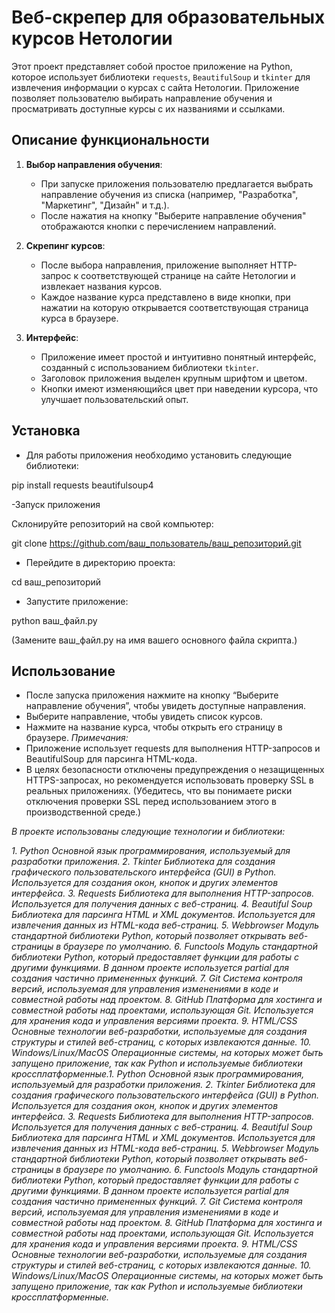 # Веб-скрепер для образовательных курсов Нетологии

Этот проект представляет собой простое приложение на Python, которое использует библиотеки `requests`, `BeautifulSoup` и `tkinter` для извлечения информации о курсах с сайта Нетологии. Приложение позволяет пользователю выбирать направление обучения и просматривать доступные курсы с их названиями и ссылками.

## Описание функциональности

1.  **Выбор направления обучения**:
    *   При запуске приложения пользователю предлагается выбрать направление обучения из списка (например, "Разработка", "Маркетинг", "Дизайн" и т.д.).
    *   После нажатия на кнопку "Выберите направление обучения" отображаются кнопки с перечислением направлений.

2.  **Скрепинг курсов**:
    *   После выбора направления, приложение выполняет HTTP-запрос к соответствующей странице на сайте Нетологии и извлекает названия курсов.
    *   Каждое название курса представлено в виде кнопки, при нажатии на которую открывается соответствующая страница курса в браузере.

3.  **Интерфейс**:
    *   Приложение имеет простой и интуитивно понятный интерфейс, созданный с использованием библиотеки `tkinter`.
    *   Заголовок приложения выделен крупным шрифтом и цветом.
    *   Кнопки имеют изменяющийся цвет при наведении курсора, что улучшает пользовательский опыт.

## Установка

- Для работы приложения необходимо установить следующие библиотеки:


pip install requests beautifulsoup4

-Запуск приложения

Склонируйте репозиторий на свой компьютер:

git clone https://github.com/ваш_пользователь/ваш_репозиторий.git

- Перейдите в директорию проекта:

cd ваш_репозиторий

- Запустите приложение:

python ваш_файл.py

(Замените ваш_файл.py на имя вашего основного файла скрипта.)

## Использование
- После запуска приложения нажмите на кнопку “Выберите направление обучения”, чтобы увидеть доступные направления.
- Выберите направление, чтобы увидеть список курсов.
- Нажмите на название курса, чтобы открыть его страницу в браузере.
*Примечания:*
- Приложение использует requests для выполнения HTTP-запросов и BeautifulSoup для парсинга HTML-кода.
- В целях безопасности отключены предупреждения о незащищенных HTTPS-запросах, но рекомендуется использовать проверку SSL в реальных приложениях. (Убедитесь, что вы понимаете риски отключения проверки SSL перед использованием этого в производственной среде.)

*В проекте использованы следующие технологии и библиотеки:*

<em>1. Python
Основной язык программирования, используемый для разработки приложения.
2. Tkinter
Библиотека для создания графического пользовательского интерфейса (GUI) в Python. Используется для создания окон, кнопок и других элементов интерфейса.
3. Requests
Библиотека для выполнения HTTP-запросов. Используется для получения данных с веб-страниц.
4. Beautiful Soup
Библиотека для парсинга HTML и XML документов. Используется для извлечения данных из HTML-кода веб-страниц.
5. Webbrowser
Модуль стандартной библиотеки Python, который позволяет открывать веб-страницы в браузере по умолчанию.
6. Functools
Модуль стандартной библиотеки Python, который предоставляет функции для работы с другими функциями. В данном проекте используется partial для создания частично примененных функций.
7. Git
Система контроля версий, используемая для управления изменениями в коде и совместной работы над проектом.
8. GitHub
Платформа для хостинга и совместной работы над проектами, использующая Git. Используется для хранения кода и управления версиями проекта.
9. HTML/CSS
Основные технологии веб-разработки, используемые для создания структуры и стилей веб-страниц, с которых извлекаются данные.
10. Windows/Linux/MacOS
Операционные системы, на которых может быть запущено приложение, так как Python и используемые библиотеки кроссплатформенные.1. Python
Основной язык программирования, используемый для разработки приложения.
2. Tkinter
Библиотека для создания графического пользовательского интерфейса (GUI) в Python. Используется для создания окон, кнопок и других элементов интерфейса.
3. Requests
Библиотека для выполнения HTTP-запросов. Используется для получения данных с веб-страниц.
4. Beautiful Soup
Библиотека для парсинга HTML и XML документов. Используется для извлечения данных из HTML-кода веб-страниц.
5. Webbrowser
Модуль стандартной библиотеки Python, который позволяет открывать веб-страницы в браузере по умолчанию.
6. Functools
Модуль стандартной библиотеки Python, который предоставляет функции для работы с другими функциями. В данном проекте используется partial для создания частично примененных функций.
7. Git
Система контроля версий, используемая для управления изменениями в коде и совместной работы над проектом.
8. GitHub
Платформа для хостинга и совместной работы над проектами, использующая Git. Используется для хранения кода и управления версиями проекта.
9. HTML/CSS
Основные технологии веб-разработки, используемые для создания структуры и стилей веб-страниц, с которых извлекаются данные.
10. Windows/Linux/MacOS
Операционные системы, на которых может быть запущено приложение, так как Python и используемые библиотеки кроссплатформенные.</em>
